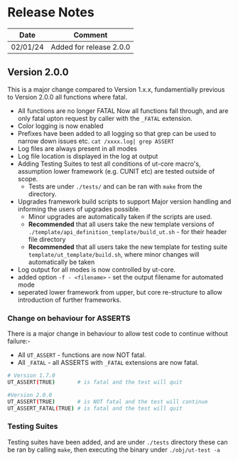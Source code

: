 # Release Notes

| Date   | Comment |
|--------|---------|
| 02/01/24 | Added for release 2.0.0 |

## Version 2.0.0

This is a major change compared to Version 1.x.x, fundamentially previous to Version 2.0.0 all functions where fatal.

- All functions are no longer FATAL
    Now all functions fall through, and are only fatal upton request by caller with the `_FATAL` extension.
- Color logging is now enabled
- Prefixes have been added to all logging so that grep can be used to narrow down issues etc. `cat /xxxx.log| grep ASSERT`
- Log files are always present in all modes
- Log file location is displayed in the log at output
- Adding Testing Suites to test all conditions of ut-core macro's, assumption lower framework (e.g. CUNIT etc) are tested outside of scope.
  - Tests are under `./tests/` and can be ran with `make` from the directory.
- Upgrades framework build scripts to support Major version handling and informing the users of upgrades possible.
  - Minor upgrades are automatically taken if the scripts are used.
  - **Recommended** that all users take the new template versions of `./template/api_definition_template/build_ut.sh` - for their header file directory
  - **Recommended** that all users take the new template for testing suite `template/ut_template/build.sh`, where minor changes will automatically be taken
- Log output for all modes is now controlled by ut-core.
- added option `-f - <filename>` - set the output filename for automated mode
- seperated lower framework from upper, but core re-structure to allow introduction of further frameworks.

### Change on behaviour for ASSERTS

There is a major change in behaviour to allow test code to continue without failure:-

- All `UT_ASSERT` - functions are now NOT fatal.
- All `_FATAL` - all ASSERTS with `_FATAL` extensions are now fatal.

```bash
# Version 1.7.0
UT_ASSERT(TRUE)       # is fatal and the test will quit

#Version 2.0.0
UT_ASSERT(TRUE)       # is NOT fatal and the test will continue
UT_ASSERT_FATAL(TRUE) # is fatal and the test will quit
```

### Testing Suites

Testing suites have been added, and are under `./tests` directory these can be ran by calling `make`, then executing the binary under `./obj/ut-test -a`
